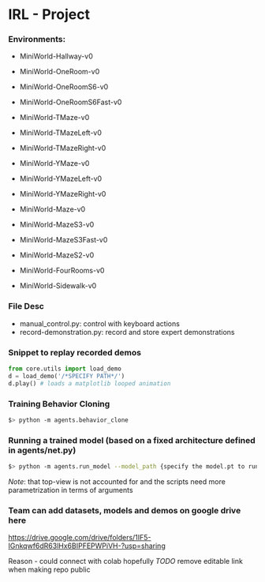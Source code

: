# IRL - Project

### Environments:
- MiniWorld-Hallway-v0

- MiniWorld-OneRoom-v0
- MiniWorld-OneRoomS6-v0
- MiniWorld-OneRoomS6Fast-v0 

- MiniWorld-TMaze-v0
- MiniWorld-TMazeLeft-v0
- MiniWorld-TMazeRight-v0

- MiniWorld-YMaze-v0
- MiniWorld-YMazeLeft-v0
- MiniWorld-YMazeRight-v0

- MiniWorld-Maze-v0
- MiniWorld-MazeS3-v0
- MiniWorld-MazeS3Fast-v0
- MiniWorld-MazeS2-v0

- MiniWorld-FourRooms-v0

- MiniWorld-Sidewalk-v0

### File Desc
- manual_control.py: control with keyboard actions
- record-demonstration.py: record and store expert demonstrations

### Snippet to replay recorded demos
```python
from core.utils import load_demo
d = load_demo('/*SPECIFY PATH*/')
d.play() # loads a matplotlib looped animation
```

### Training Behavior Cloning
```bash
$> python -m agents.behavior_clone
```

### Running a trained model (based on a fixed architecture defined in agents/net.py)
```bash
$> python -m agents.run_model --model_path {specify the model.pt to run}
```

*Note*: that top-view is not accounted for and the scripts need more parametrization in terms of arguments

### Team can add datasets, models and demos on google drive here

https://drive.google.com/drive/folders/1IF5-IGnkqwf6dR63lHx6BIPFEPWPiVH-?usp=sharing

Reason - could connect with colab hopefully
*TODO* remove editable link when making repo public